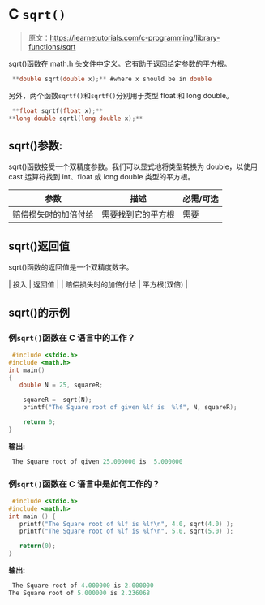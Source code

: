 # C `sqrt()`

> 原文：<https://learnetutorials.com/c-programming/library-functions/sqrt>

sqrt()函数在 math.h 头文件中定义。它有助于返回给定参数的平方根。

```c
 **double sqrt(double x);** #where x should be in double 

```

另外，两个函数`sqrtf()`和`sqrtf()`分别用于类型 float 和 long double。

```c
 **float sqrtf(float x);** 
**long double sqrtl(long double x);** 

```

## sqrt()参数:

sqrt()函数接受一个双精度参数。我们可以显式地将类型转换为 double，以使用 cast 运算符找到 int、float 或 long double 类型的平方根。

| 参数 | 描述 | 必需/可选 |
| --- | --- | --- |
| 赔偿损失时的加倍付给 | 需要找到它的平方根 | 需要 |

## sqrt()返回值

sqrt()函数的返回值是一个双精度数字。

| 投入 | 返回值 |
| 赔偿损失时的加倍付给 | 平方根(双倍) |

## sqrt()的示例

### 例`sqrt()`函数在 C 语言中的工作？

```c
 #include <stdio.h>
#include <math.h>
int main()
{
   double N = 25, squareR;

    squareR =  sqrt(N);
    printf("The Square root of given %lf is  %lf", N, squareR);

    return 0;
} 

```

**输出:**

```c
 The Square root of given 25.000000 is  5.000000 
```

### 例`sqrt()`函数在 C 语言中是如何工作的？

```c
 #include <stdio.h>
#include <math.h>
int main () {
   printf("The Square root of %lf is %lf\n", 4.0, sqrt(4.0) );
   printf("The Square root of %lf is %lf\n", 5.0, sqrt(5.0) );

   return(0);
} 

```

**输出:**

```c
 The Square root of 4.000000 is 2.000000
The Square root of 5.000000 is 2.236068 
```